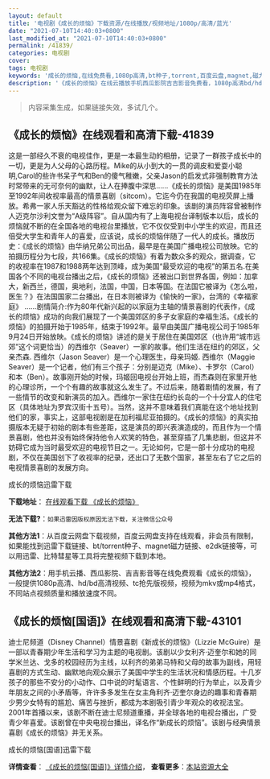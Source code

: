 ```yaml
---
layout: default
title: '电视剧《成长的烦恼》下载资源/在线播放/视频地址/1080p/高清/蓝光'
date: "2021-07-10T14:40:03+0800"
last_modified_at: "2021-07-10T14:40:03+0800"
permalink: /41839/
categories: 电视剧
cover:
tags: 电视剧
keywords: '成长的烦恼,在线免费看,1080p高清,bt种子,torrent,百度云盘,magnet,磁力链,迅雷下载资源'
description: '《成长的烦恼》在线云播放手机西瓜影院吉吉影音免费看，1080p高清bd/hd未删减完整版和tc抢先枪版，mkv/mp4格式，附带bt/torrent种子、magnet/磁力链、百度云盘、网盘资源迅雷下载链接'
---
```


>内容采集生成，如果链接失效，多试几个。


## 《成长的烦恼》在线观看和高清下载-41839

这是一部经久不衰的电视佳作，更是一本最生动的相册，记录了一群孩子成长中的一切，更是为人父母的心路历程。Mike的从小到大的一贯的调皮和爱耍小聪明,Carol的些许书呆子气和Ben的傻气稚嫩，父亲Jason的启发式非强制教育方法时常带来的无可奈何的幽默，让人在捧腹中深思……《成长的烦恼》是美国1985年至1992年间收视率最高的情景喜剧（sitcom）。它迄今仍在我国的电视荧屏上播放。希弗一家人乐天豁达的性格给观众留下难忘的印象。该剧的演员阵容曾被制作人迈克尔沙利文誉为“A级阵容”。自从国内有了上海电视台译制版本以后，成长的烦恼就不断的在全国各地的电视台里播放，它不仅仅受到中小学生的欢迎，而且还倍受大学生和青年人的喜爱，应该说，成长的烦恼伴随了一代人的成长。播放历史：《成长的烦恼》由华纳兄弟公司出品，最早是在美国广播电视公司放映。它的拍摄历程分为七段，共166集。《成长的烦恼》有着为数众多的观众，据调查，它的收视率在1987和1988两年达到顶峰，成为美国“最受欢迎的电视”的第五名.在美国各个不同的电视台播出之后，《成长的烦恼》还被出口到世界各国，例如：加拿大，新西兰，德国，奥地利，法国，中国，日本等国。在法国它被译为《怎么啦，医生？》在法国国家二台播出，在日本则被译为《愉快的一家》，台湾的《幸福家庭》 ……剧情简介:作为80年代新兴起的以家庭为主轴的情景喜剧的代表作，《成长的烦恼》成功的向我们展现了一个美国郊区的多子女家庭的幸福生活。《成长的烦恼》的拍摄开始于1985年，结束于1992年。最早由美国广播电视公司于1985年9月24日开始放映。《成长的烦恼》讲述的是关于居住在美国郊区（也许用“城市远郊”这个词更恰当）的西维尔（Seaver）一家的故事。他们生活在纽约的郊区，父亲杰森. 西维尔（Jason Seaver）是一个心理医生，母亲玛姬. 西维尔（Maggie Seaver）是一个记者，他们有三个孩子：分别是迈克（Mike）、卡罗尔（Carol）和本（Ben）。故事刚开始的时候，玛姬回电视台开始上班，而杰森则在家里开他的心理诊所，一个个有趣的故事就这么发生了。不过后来，随着剧情的发展，有了一些情节的改变和新演员的加入。西维尔一家住在纽约长岛的一个十分宜人的住宅区（具体地址为罗宾汉街十五号）。当然，这并不意味着我们真能在这个地址找到他们的家，事实上，这部电视剧是在加利福尼亚拍摄的。《成长的烦恼》的真实拍摄版本无疑于初始的剧本有些差距，这是演员的即兴表演造成的，而且作为一个情景喜剧，他也并没有始终保持他令人欢笑的特色，甚至穿插了几集悲剧，但这并不妨碍它成为当时最受欢迎的电视节目之一。无论如何，它是一部十分成功的电视剧，不仅在美国创下了收视率的纪录，还出口了无数个国家，甚至左右了它之后的电视情景喜剧的发展方向。


成长的烦恼迅雷下载

**下载地址**： [在线观看下载 《成长的烦恼》](https://www.993dy.com//vod-detail-id-10340.html) 


**无法下载?**：`如果迅雷因版权原因无法下载，关注微信公众号 `

**其他方法1**：从百度云网盘下载视频，百度云网盘支持在线观看，非会员有限制，如果能找到迅雷下载链接、bt/torrent种子、magnet磁力链接、e2dk链接等，可以用迅雷、比特彗星等工具将完整视频下载到本地。

**其他方法2**：用手机云播、西瓜影院、吉吉影音等在线免费观看《成长的烦恼》，一般提供1080p高清、hd/bd高清视频、tc抢先版视频，视频为mkv或mp4格式，不同站点视频质量和播放速度不同。


## 《成长的烦恼[国语]》在线观看和高清下载-43101

迪士尼频道（Disney Channel）情景喜剧《新成长的烦恼》（Lizzie McGuire）是一部以青春期少年生活和学习为主题的电视剧。该剧以少女利齐·迈奎尔和她的同学米兰达、戈多的校园经历为主线，以利齐的弟弟马特和父母的故事为副线，用轻喜剧的方式生动、幽默地向观众展示了美国中学生的生活状况和情感历程。十几岁孩子的那些不安分的小动作、口中说的时髦语言、个性鲜明的行为举止，以及青少年朋友之间的小矛盾等，许许多多发生在女主角利齐·迈奎尔身边的趣事和青春期少男少女特有的尴尬、痛苦与挫折，都成为本剧吸引青少年观众的收视法宝。<br />2001年首播以来，该剧不断在迪士尼频道重播，并全球各地的电视台播出，广受青少年喜爱。该剧曾在中央电视台播出，译名作“新成长的烦恼”。该剧与经典情景喜剧《成长的烦恼》并无关系。<br />


成长的烦恼[国语]迅雷下载

**详情查看**： [《成长的烦恼[国语]》详情介绍](/movie/43101/)， **查看更多**：[本站资源大全](/movie/t/all/)

